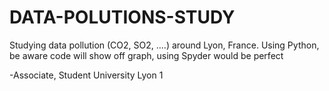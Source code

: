 # DATA-POLUTIONS-STUDY
Studying data pollution (CO2, SO2, ....) around Lyon, France. Using Python, be aware code will show off graph, using Spyder would be perfect


-Associate, Student University Lyon 1
